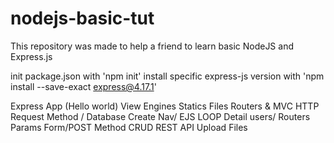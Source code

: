 # nodejs-basic-tut

This repository was made to help a friend to learn basic NodeJS and Express.js

init package.json with 'npm init'
install specific express-js version with 'npm install --save-exact express@4.17.1'

Express App (Hello world)
View Engines
Statics Files
Routers & MVC
HTTP Request Method / Database
Create Nav/ EJS LOOP
Detail users/ Routers Params
Form/POST Method
CRUD
REST API
Upload Files

